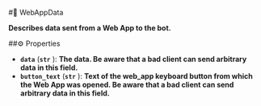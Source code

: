 #🔮 WebAppData

**Describes data sent from a Web App to the bot.**

##⚙️ Properties

- **`data`** (**`str`** ): **The data. Be aware that a bad client can send arbitrary data in this field.**
- **`button_text`** (**`str`** ): **Text of the web_app keyboard button from which the Web App was opened. Be aware that a bad client
can send arbitrary data in this field.**
